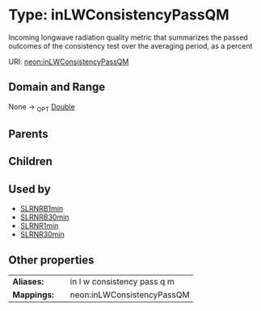 
# Type: inLWConsistencyPassQM


Incoming longwave radiation  quality metric that summarizes the passed outcomes of the consistency test over the averaging period, as a percent

URI: [neon:inLWConsistencyPassQM](https://data.neonscience.org/inLWConsistencyPassQM)


## Domain and Range

None ->  <sub>OPT</sub> [Double](types/Double.md)

## Parents


## Children


## Used by

 * [SLRNRB1min](SLRNRB1min.md)
 * [SLRNRB30min](SLRNRB30min.md)
 * [SLRNR1min](SLRNR1min.md)
 * [SLRNR30min](SLRNR30min.md)

## Other properties

|  |  |  |
| --- | --- | --- |
| **Aliases:** | | in l w consistency pass q m |
| **Mappings:** | | neon:inLWConsistencyPassQM |


